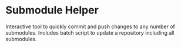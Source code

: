 # Submodule Helper
Interactive tool to quickly commit and push changes to any number of submodules. Includes batch script to update a repository including all submodules.
